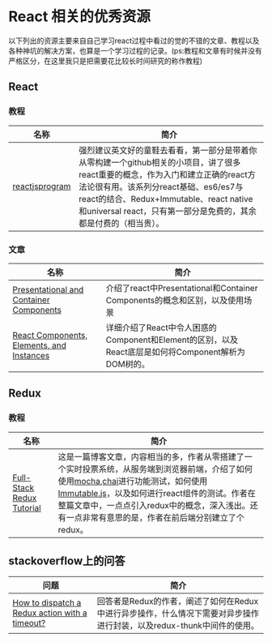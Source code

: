 # React 相关的优秀资源
以下列出的资源主要来自自己学习react过程中看过的觉的不错的文章、教程以及各种神坑的解决方案，也算是一个学习过程的记录。(ps:教程和文章有时候并没有严格区分，在这里我只是把需要花比较长时间研究的称作教程)

## React
### 教程
名称  |  简介
---- | ----
[reactjsprogram](http://www.reactjsprogram.com/) | 强烈建议英文好的童鞋去看看，第一部分是带着你从零构建一个github相关的小项目，讲了很多react重要的概念，作为入门和建立正确的react方法论很有用。该系列分react基础、es6/es7与react的结合、Redux+Immutable、react native和universal react，只有第一部分是免费的，其余都是付费的（相当贵）。

### 文章
名称  |  简介
---- | ----
[Presentational and Container Components](https://medium.com/@dan_abramov/smart-and-dumb-components-7ca2f9a7c7d0#.3tk94s6k0) | 介绍了react中Presentational和Container Components的概念和区别，以及使用场景
[React Components, Elements, and Instances](https://facebook.github.io/react/blog/2015/12/18/react-components-elements-and-instances.html) | 详细介绍了React中令人困惑的Component和Element的区别，以及React底层是如何将Component解析为DOM树的。

## Redux
### 教程
名称  | 简介
---- | ----
[Full-Stack Redux Tutorial](http://teropa.info/blog/2015/09/10/full-stack-redux-tutorial.html) | 这是一篇博客文章，内容相当的多，作者从零搭建了一个实时投票系统，从服务端到浏览器前端，介绍了如何使用[mocha](https://mochajs.org/),[chai](http://chaijs.com/)进行功能测试，如何使用[Immutable.js](https://github.com/facebook/immutable-js)，以及如何进行react组件的测试。作者在整篇文章中，一点点引入redux中的概念，深入浅出。还有一点非常有意思的是，作者在前后端分别建立了个redux。

## stackoverflow上的问答
问题  |  简介
---- | ----
[How to dispatch a Redux action with a timeout?](http://stackoverflow.com/questions/35411423/how-to-dispatch-a-redux-action-with-a-timeout/35415559#35415559) | 回答者是Redux的作者，阐述了如何在Redux中进行异步操作，什么情况下需要对异步操作进行封装，以及redux-thunk中间件的使用。